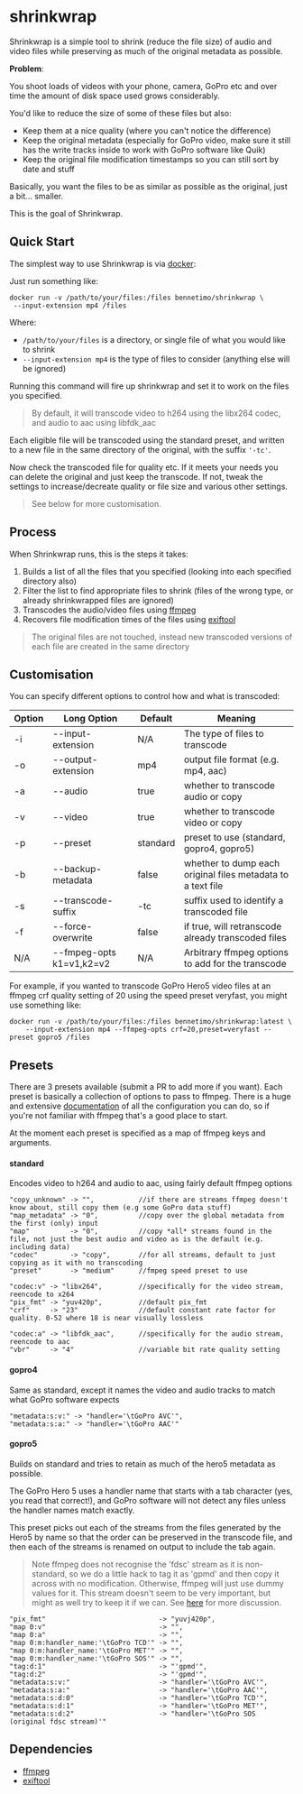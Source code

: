 # shrinkwrap

Shrinkwrap is a simple tool to shrink (reduce the file size) of audio and video files 
while preserving as much of the original metadata as possible.

**Problem**:

You shoot loads of videos with your phone, camera, GoPro etc and over time the amount
of disk space used grows considerably.

You'd like to reduce the size of some of these files but also:

 * Keep them at a nice quality (where you can't notice the difference)
 * Keep the original metadata (especially for GoPro video, make
 sure it still has the write tracks inside to work with GoPro software like Quik)
 * Keep the original file modification timestamps so you can still sort by date and stuff
 
Basically, you want the files to be as similar as possible as the original, just a bit...
smaller.

This is the goal of Shrinkwrap.

## Quick Start

The simplest way to use Shrinkwrap is via [docker](https://www.docker.com/get-started):

Just run something like:

```
docker run -v /path/to/your/files:/files bennetimo/shrinkwrap \
 --input-extension mp4 /files

```

Where:
 
 * `/path/to/your/files` is a directory, or single file of what you would like to shrink
 * `--input-extension mp4` is the type of files to consider (anything else will be ignored)
 
Running this command will fire up shrinkwrap and set it to work on the files you specified. 

> By default, it will transcode video to h264 using the libx264 codec, and audio to 
aac using libfdk_aac

Each eligible file will be transcoded using the standard preset, and written to a new file in
the same directory of the original, with the suffix `'-tc'`. 

Now check the transcoded file for quality etc. If it meets your needs you can delete
the original and just keep the transcode. If not, tweak the settings to increase/decreate quality
or file size and various other settings.
  
> See below for more customisation.

## Process

When Shrinkwrap runs, this is the steps it takes:

 1. Builds a list of all the files that you specified (looking into each specified directory also)
 2. Filter the list to find appropriate files to shrink 
 (files of the wrong type, or already shrinkwrapped files are ignored)
 3. Transcodes the audio/video files using [ffmpeg](https://www.ffmpeg.org/) 
 4. Recovers file modification times of the files using [exiftool](https://www.sno.phy.queensu.ca/~phil/exiftool/)

> The original files are not touched, instead new transcoded versions of each
file are created in the same directory

## Customisation

You can specify different options to control how and what is transcoded:


| Option  | Long Option | Default       | Meaning           |
| ------- | ----------- | ------------- | ----------------- | 
| -i | --input-extension | N/A | The type of files to transcode |
| -o | --output-extension | mp4 | output file format (e.g. mp4, aac) |
| -a | --audio | true | whether to transcode audio or copy |
| -v | --video | true | whether to transcode video or copy |
| -p | --preset | standard | preset to use (standard, gopro4, gopro5) |
| -b | --backup-metadata | false | whether to dump each original files metadata to a text file |
| -s | --transcode-suffix | -tc | suffix used to identify a transcoded file |
| -f | --force-overwrite | false | if true, will retranscode already transcoded files |
| N/A | --fmpeg-opts k1=v1,k2=v2 | N/A | Arbitrary ffmpeg options to add for the transcode |

For example, if you wanted to transcode GoPro Hero5 video files at an ffmpeg
crf quality setting of 20 using the speed preset veryfast, you might use something like:

```
docker run -v /path/to/your/files:/files bennetimo/shrinkwrap:latest \
    --input-extension mp4 --ffmpeg-opts crf=20,preset=veryfast --preset gopro5 /files
```

## Presets

There are 3 presets available (submit a PR to add more if you want). Each preset is basically a collection
of options to pass to ffmpeg. There is a huge and extensive [documentation](https://www.ffmpeg.org/ffmpeg.html)
of all the configuration you can do, so if you're not familiar with ffmpeg that's a good place to start.
 
At the moment each preset is specified as a map of ffmpeg keys and arguments. 
 
#### standard

Encodes video to h264 and audio to aac, using fairly default ffmpeg options

```
"copy_unknown" -> "",           //if there are streams ffmpeg doesn't know about, still copy them (e.g some GoPro data stuff)
"map_metadata" -> "0",          //copy over the global metadata from the first (only) input
"map"          -> "0",          //copy *all* streams found in the file, not just the best audio and video as is the default (e.g. including data)
"codec"        -> "copy",       //for all streams, default to just copying as it with no transcoding
"preset"       -> "medium"      //fmpeg speed preset to use

"codec:v" -> "libx264",         //specifically for the video stream, reencode to x264
"pix_fmt" -> "yuv420p",         //default pix_fmt
"crf"     -> "23"               //default constant rate factor for quality. 0-52 where 18 is near visually lossless

"codec:a" -> "libfdk_aac",      //specifically for the audio stream, reencode to aac
"vbr"     -> "4"                //variable bit rate quality setting
```
 
#### gopro4

Same as standard, except it names the video and audio tracks to match what GoPro software expects

```
"metadata:s:v:" -> "handler='\tGoPro AVC'",
"metadata:s:a:" -> "handler='\tGoPro AAC'"
```

#### gopro5

Builds on standard and tries to retain as much of the hero5 metadata as possible. 

The GoPro Hero 5 uses a handler name that starts with a tab character (yes, you read that correct!), and GoPro
software will not detect any files unless the handler names match exactly.

This preset picks out each of the streams from the files generated by the Hero5 by name so that the order can
be preserved in the transcode file, and then each of the streams is renamed on output to include the tab again.

> Note ffmpeg does not recognise the 'fdsc' stream as it is non-standard, so we do a little hack to tag it as
'gpmd' and then copy it across with no modification. Otherwise, ffmpeg will just use dummy values for it. This
stream doesn't seem to be very important, but might as well try to keep it if we can. 
See [here](https://www.reddit.com/r/ffmpeg/comments/8qosoj/merging_raw_gpmd_as_metadata_stream/) for more discussion.

```
"pix_fmt"                            -> "yuvj420p",
"map 0:v"                            -> "",
"map 0:a"                            -> "",
"map 0:m:handler_name:'\tGoPro TCD'" -> "",
"map 0:m:handler_name:'\tGoPro MET'" -> "",
"map 0:m:handler_name:'\tGoPro SOS'" -> "",
"tag:d:1"                            -> "'gpmd'",
"tag:d:2"                            -> "'gpmd'",
"metadata:s:v:"                      -> "handler='\tGoPro AVC'",
"metadata:s:a:"                      -> "handler='\tGoPro AAC'",
"metadata:s:d:0"                     -> "handler='\tGoPro TCD'",
"metadata:s:d:1"                     -> "handler='\tGoPro MET'",
"metadata:s:d:2"                     -> "handler='\tGoPro SOS (original fdsc stream)'"
```
 

## Dependencies

 * [ffmpeg](https://www.ffmpeg.org/) 
 * [exiftool](https://www.sno.phy.queensu.ca/~phil/exiftool/)
